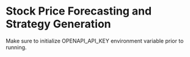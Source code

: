# Stock Price Forecasting and Strategy Generation

Make sure to initialize OPENAPI_API_KEY environment variable prior to running.
